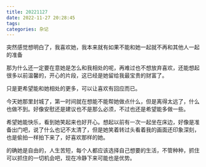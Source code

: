 ```yaml
---
title: 20221127
date: 2022-11-27 20:28:45
tags:
categories: 杂记
---
```

突然感觉想明白了，我喜欢她，我本来就有如果不能和她一起就不再和其他人一起的准备

那为什么还一定要在意她是怎么和我相处的呢，再难过也不想放弃喜欢，还能想起很多以前温馨的，开心的片段，这已经是她留给我最宝贵的财富了。

只是更希望能和她相处的更多，可以让喜欢有回应而已。

今天她那里封城了，第一时间就在想能不能帮她做点什么，但是离得太远了，什么也做不到。好像安慰还是建议也不是那么必须，不过也还是希望能多做一些。

希望她能快乐，看到她笑起来也好开心。想起以前有一次一起坐在床边，好像是准备出门吧，说了什么也记不太清了，但是她笑着转过头看着我的画面还印象深刻，也是偷拍一样拍下来了，好喜欢那样的她。

的确她是自由的，人生苦短，每个人都应该选择自己想要的生活，不管种种，抓住可以抓住的一切机会吧，现在冷静下来可能也是优势。